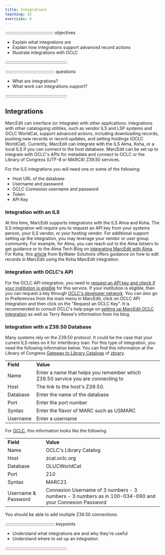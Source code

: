 ```yaml
---
title: Integrations
teaching: 15
exercises: 0
---
```


::::::::::::::::::::::::::::::::::::::: objectives

- Explain what integrations are
- Explain how integrations support advanced record actions
- Illustrate integrations with OCLC

::::::::::::::::::::::::::::::::::::::::::::::::::

:::::::::::::::::::::::::::::::::::::::: questions

- What are integrations?
- What work can integrations support?

::::::::::::::::::::::::::::::::::::::::::::::::::

## Integrations

MarcEdit can interface (or integrate) with other applications. Integrations with other cataloguing utilities, such as vendor ILS and LSP systems and OCLC WorldCat, support advanced actions, including downloading records, pushing new records or record updates, and setting holdings (OCLC WorldCat). Currently, MarcEdit can integrate with the ILS Alma, Koha, or a local ILS if you can connect to the host database. MarcEdit can be set up to integrate with OCLC's APIs for metadata and connect to OCLC or the Library of Congress (UTF-8 or MARC8) Z39.50 services.

For the ILS integrations you will need one or some of the following:

- Host URL of the database
- Username and password
- OCLC Connexion username and password
- Token
- API Key

### Integration with an ILS
At this time, MarcEdit supports integrations with the ILS Alma and Koha. The ILS integration will require you to request an API key from your systems person, your ILS vendor, or your hosting vendor. For additional support setting up the integration, you may leverage your vendor or user group community. For example, for Alma, you can reach out to the Alma listserv to get guidance or to the Alma Tech Blog on [integrating MarcEdit with Alma](https://developers.exlibrisgroup.com/blog/configure-marcedit-7-to-work-with-alma-updated-for-marcedit-7-5-116-12-17-2021/). For Koha, this [article](https://bywatersolutions.com/education/koha-tutorial-exporting-records-marcedit) from ByWater Solutions offers guidance on how to edit records in MarcEdit using the Koha MarcEdit integration.

### Integration with OCLC's API
For the OCLC API integration, you need to [request an API key and check if your institution is eligible](https://www.oclc.org/developer/support/eligibility.en.html) for this service. If your institution is eligible, then you can request a key through [OCLC's developer network](tps://www.oclc.org/developer/develop/authentication/how-to-request-a-wskey.en.html). You can also go to Preferences from the main menu in MarcEdit, click on OCLC API Integration and then click on the "Request an OCLC Key". It is recommended to consult OCLC's help page on [setting up MarcEdit OCLC integration]([https://help.oclc.org/Librarian_Toolbox/OCLC_APIs/Troubleshooting/How_do_I_set_up_MarcEdit_OCLC_Integration%3F?sl=en](https://help.oclc.org/Librarian_Toolbox/OCLC_APIs/Troubleshooting/How_do_I_set_up_MarcEdit_OCLC_Integration%3F)) as well as Terry Reese's information from his blog.

### Integration with a Z39.50 Database
Many systems rely on the Z39.50 protocol. It could be the case that your current ILS relies on it for Interlibrary loan. For this type of integration, you need the following information below. You can find this information at the Library of Congress [Gateway to Library Catalogs](https://www.loc.gov/z3950/) of [zbrary](https://www.z-brary.com/).

<table>
  <tr>
    <td><strong>Field</strong></td>
    <td><strong>Value</strong></td>
  </tr>
  <tr>
    <td>Name</td>
    <td>Enter a name that helps you remember which Z39.50 service you are connecting to</td>
  </tr>
  <tr>
    <td>Host</td>
    <td>The link to the host's Z39.50.</td>
  </tr>
  <tr>
    <td>Database</td>
    <td>Enter the name of the database</td>
  </tr>
  <tr>
    <td>Port</td>
    <td>Enter the port number</td>
  </tr>
  <tr>
    <td>Syntax</td>
    <td>Enter the flavor of MARC such as USMARC</td>
  </tr>
  <tr>
    <td>Username</td>
    <td>Enter a username</td>
  </tr>
</table>

For [OCLC](https://help.oclc.org/Metadata_Services/Z3950_Cataloging/Get_started/Configuration_guide_for_OCLC_Z39.50_Cataloging), this information looks like the following. 

<table>
  <tr>
    <td><strong>Field</strong></td>
    <td><strong>Value</strong></td>
  </tr>
  <tr>
    <td>Name</td>
    <td>OCLC's Library Catalog</td>
  </tr>
  <tr>
    <td>Host</td>
    <td>zcat.oclc.org</td>
  </tr>
  <tr>
    <td>Database</td>
    <td>OLUCWorldCat</td>
  </tr>
  <tr>
    <td>Port</td>
    <td>210</td>
  </tr>
  <tr>
    <td>Syntax</td>
    <td>MARC21</td>
  </tr>
  <tr>
    <td>Username & Password</td>
    <td>Connexion Username of 3 numbers - 3 numbers - 3 numbers as in 100-034-090 and your Connexion Password</td>
  </tr>
</table>

You should be able to add multiple Z39.50 connections.

:::::::::::::::::::::::::::::::::::::::: keypoints

- Understand what integrations are and why they're useful
- Understand where to set up an integration

::::::::::::::::::::::::::::::::::::::::::::::::::


